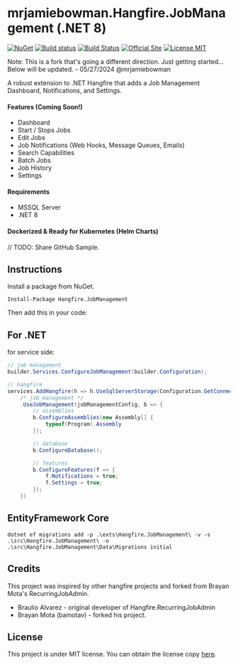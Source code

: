 # mrjamiebowman.Hangfire.JobManagement (.NET 8)
[![NuGet](https://buildstats.info/nuget/mrjamiebowman.Hangfire.JobManagement)](https://buildstats.info/nuget/mrjamiebowman.Hangfire.JobManagement)
[![Build status](https://ci.appveyor.com/api/projects/status/u2xrias2vk727beg/branch/master?svg=true)](https://ci.appveyor.com/project/mrjamiebowman/hangfire-jobmanagement/branch/main)
[![Build Status](https://github.com/mrjamiebowman/Hangfire.JobManagement/actions/workflows/dotnet.yml/badge.svg)](https://github.com/mrjamiebowman/Hangfire.JobManagement/actions)
[![Official Site](https://img.shields.io/badge/site-hangfire.io-blue.svg)](http://hangfire.io)
[![License MIT](https://img.shields.io/badge/license-MIT-green.svg)](http://opensource.org/licenses/MIT)

Note: This is a fork that's going a different direction. Just getting started... Below will be updated. - 05/27/2024 @mrjamiebowman

A robust extension to .NET Hangfire that adds a Job Management Dashboard, Notifications, and Settings. 

#### Features (Coming Soon!)
* Dashboard
* Start / Stops Jobs
* Edit Jobs
* Job Notifications (Web Hooks, Message Queues, Emails)
* Search Capabilities
* Batch Jobs
* Job History
* Settings

#### Requirements
* MSSQL Server
* .NET 8

#### Dockerized & Ready for Kubernetes (Helm Charts)
// TODO: Share GitHub Sample.

## Instructions
Install a package from NuGet. 
```
Install-Package Hangfire.JobManagement
```

Then add this in your code:

## For .NET
for service side:

```csharp
// job management
builder.Services.ConfigureJobManagement(builder.Configuration);

// hangfire
services.AddHangfire(h => h.UseSqlServerStorage(Configuration.GetConnectionString("HangfireConnection"))
    /* job management */
    .UseJobManagement(jobManagementConfig, b => {
        // assemblies
        b.ConfigureAssemblies(new Assembly[] {
            typeof(Program).Assembly
        });

        // database
        b.ConfigureDatabase();

        // features
        b.ConfigureFeatures(f => {
            f.Notifications = true;
            f.Settings = true;
        });
    })
```

## EntityFramework Core

``dotnet ef migrations add -p .\exts\Hangfire.JobManagement\ -v -s .\src\Hangfire.JobManagement\ -o .\src\Hangfire.JobManagement\Data\Migrations initial``

## Credits
This project was inspired by other hangfire projects and forked from Brayan Mota's RecurringJobAdmin.

 * Braulio Alvarez - original developer of Hangfire.RecurringJobAdmin
 * Brayan Mota (bamotav) - forked his project.

## License
This project is under MIT license. You can obtain the license copy [here](https://github.com/mrjamiebowman/mrjamiebowman.Hangfire.RecurringJobAdmin/blob/master/LICENSE).

